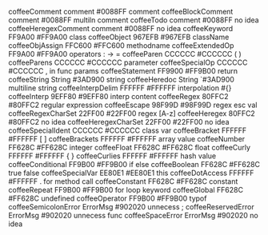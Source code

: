 coffeeComment         comment         #0088FF comment
coffeeBlockComment    comment         #0088FF multiln comment
coffeeTodo            comment         #0088FF no idea
coffeeHeregexComment  comment         #0088FF no idea
coffeeKeyword         FF9A00          #FF9A00 class
coffeeObject          967EFB          #967EFB className
coffeeObjAssign       FFC600          #FFC600 methodname
coffeeExtendedOp      FF9A00          #FF9A00 operators : -> =
coffeeParen           CCCCCC          #CCCCCC ( )
coffeeParens          CCCCCC          #CCCCCC parameter
coffeeSpecialOp       CCCCCC          #CCCCCC , in func params
coffeeStatement       FF9900          #FF9B00 return
coffeeString          String          #3AD900 string
coffeeHeredoc         String         `#3AD900 multiline string
coffeeInterpDelim     FFFFFF          #FFFFFF interpolation #{}
coffeeInterp          9EFF80          #9EFF80 interp content
coffeeRegex           80FFC2          #80FFC2 regular expression
coffeeEscape          98F99D          #98F99D regex esc val
coffeeRegexCharSet    22FF00          #22FF00 regex [A-z]
coffeeHeregex         80FFC2          #80FFC2 no idea
coffeeHeregexCharSet  22FF00          #22FF00 no idea
coffeeSpecialIdent    CCCCCC          #CCCCCC class var
coffeeBracket         FFFFFF          #FFFFFF [ ]
coffeeBrackets        FFFFFF          #FFFFFF array value
coffeeNumber          FF628C          #FF628C integer
coffeeFloat           FF628C          #FF628C float
coffeeCurly           FFFFFF          #FFFFFF { }
coffeeCurlies         FFFFFF          #FFFFFF hash value
coffeeConditional     FF9B00          #FF9B00 if else
coffeeBoolean         FF628C          #FF628C true false
coffeeSpecialVar      EE80E1          #EE80E1 this
coffeeDotAccess       FFFFFF          #FFFFFF . for method call
coffeeConstant        FF628C          #FF628C constant
coffeeRepeat          FF9B00          #FF9B00 for loop keyword
coffeeGlobal          FF628C          #FF628C undefined
coffeeOperator        FF9B00          #FF9B00 typof
coffeeSemicolonError  ErrorMsg        #902020 unnecess ;
coffeeReservedError   ErrorMsg        #902020 unnecess func
coffeeSpaceError      ErrorMsg        #902020 no idea
